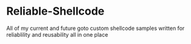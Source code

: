# Reliable-Shellcode
All of my current and future goto custom shellcode samples written for reliablility and reusability all in one place
